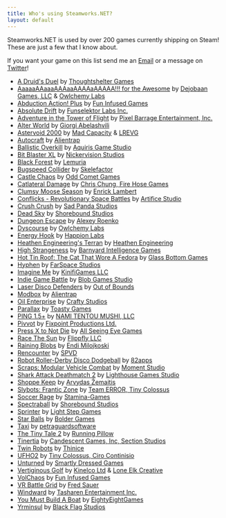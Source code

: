 ```yaml
---
title: Who's using Steamworks.NET?
layout: default
---
```

Steamworks.NET is used by over 200 games currently shipping on Steam! These are just a few that I know about.

If you want your game on this list send me an [Email](mailto:support@rileylabrecque.com) or a message on [Twitter](http://twitter.com/rileylabrecque)!

* [A Druid's Duel](http://store.steampowered.com/app/333970/) by [Thoughtshelter Games](http://druidsduel.com/)
* [AaaaaAAaaaAAAaaAAAAaAAAAA!!! for the Awesome](http://store.steampowered.com/app/15560/) by [Dejobaan Games, LLC](http://dejobaan.com/) & [Owlchemy Labs](http://owlchemylabs.com/)
* [Abduction Action! Plus](http://store.steampowered.com/app/360580/) by [Fun Infused Games](http://funinfused.com)
* [Absolute Drift](http://store.steampowered.com/app/320140/) by [Funselektor Labs Inc.](http://absolutedrift.com/)
* [Adventure in the Tower of Flight](http://store.steampowered.com/app/368830/) by [Pixel Barrage Entertainment, Inc.](http://pixelbarrage.com/)
* [Alter World](http://store.steampowered.com/app/357280/) by [Giorgi Abelashvili](http://alterworldgame.com/)
* [Astervoid 2000](http://store.steampowered.com/app/423870/) by [Mad Capacity](http://madcapacity.com/) & [LREVG](http://soundcloud.com/lrevg)
* [Autocraft](http://store.steampowered.com/app/287220/) by [Alientrap](http://www.alientrap.org/)
* [Ballistic Overkill](http://store.steampowered.com/app/296300/) by [Aquiris Game Studio](http://aquiris.com.br)
* [Bit Blaster XL](http://store.steampowered.com/app/433950/) by [Nickervision Studios](http://nickervisionstudios.com)
* [Black Forest](http://store.steampowered.com/app/523070/) by [Lemuria](http://blackforest.lemuria.org/)
* [Bugspeed Collider](http://store.steampowered.com/app/415900/) by [Skelefactor](http://www.skelefactor.com/)
* [Castle Chaos](http://store.steampowered.com/app/412410/) by [Odd Comet Games](http://oddcometgames.com/)
* [Catlateral Damage](http://store.steampowered.com/app/329860/) by [Chris Chung, Fire Hose Games](http://catlateraldamage.com)
* [Clumsy Moose Season](http://store.steampowered.com/app/409410) by [Enrick Lambert](http://enrickdev.com)
* [Conflicks - Revolutionary Space Battles](http://store.steampowered.com/app/288260) by [Artifice Studio](http://artificestudio.com)
* [Crush Crush](http://store.steampowered.com/app/459820/) by [Sad Panda Studios](http://sadpandastudios.com)
* [Dead Sky](http://store.steampowered.com/app/259700/) by [Shorebound Studios](http://shoreboundstudios.com)
* [Dungeon Escape](http://store.steampowered.com/app/454100) by [Alexey Roenko](https://twitter.com/Lehha95)
* [Dyscourse](http://store.steampowered.com/app/234920/) by [Owlchemy Labs](http://owlchemylabs.com/)
* [Energy Hook](http://store.steampowered.com/app/378070/) by [Happion Labs](http://happionlabs.com/)
* [Heathen Engineering's Terran](http://store.steampowered.com/app/427970/) by [Heathen Engineering](http://heathenengineering.com)
* [High Strangeness](http://store.steampowered.com/app/268340/) by [Barnyard Intelligence Games](http://barnyardintelligence.com)
* [Hot Tin Roof: The Cat That Wore A Fedora](http://store.steampowered.com/app/253390/) by [Glass Bottom Games](http://glassbottomgames.com/)
* [Hyphen](http://store.steampowered.com/app/346510/) by [FarSpace Studios](http://farspacestudios.com/)
* [Imagine Me](http://store.steampowered.com/app/265670/) by [KinifiGames LLC](http://imaginemegame.com)
* [Indie Game Battle](http://store.steampowered.com/app/407620/) by [Blob Games Studio](https://twitter.com/blobgamesstudio)
* [Laser Disco Defenders](http://store.steampowered.com/app/452920/) by [Out of Bounds](http://outofboundsgames.com)
* [Modbox](http://store.steampowered.com/app/414120/) by [Alientrap](http://www.alientrap.org)
* [Oil Enterprise](http://store.steampowered.com/app/353630) by [Crafty Studios](http://industry-games.com)
* [Parallax](http://store.steampowered.com/app/325060/) by [Toasty Games](http://toastygames.com/)
* [PING 1.5+](http://store.steampowered.com/app/363580/) by [NAMI TENTOU MUSHI, LLC](http://namitentou.com)
* [Pivvot](http://store.steampowered.com/app/293900/) by [Fixpoint Productions Ltd.](http://wtrebella.com)
* [Press X to Not Die](http://store.steampowered.com/app/402330/) by [All Seeing Eye Games](http://pressxtonotdie.com)
* [Race The Sun](http://store.steampowered.com/app/253030/) by [Flippfly LLC](http://flippfly.com)
* [Raining Blobs](http://store.steampowered.com/app/414370/) by [Endi Milojkoski](http://rainingblobs.com)
* [Rencounter](http://store.steampowered.com/app/431810) by [SPVD](http://store.steampowered.com/app/431810)
* [Robot Roller-Derby Disco Dodgeball](http://store.steampowered.com/app/270450/) by [82apps](http://82apps.com/)
* [Scraps: Modular Vehicle Combat](http://store.steampowered.com/app/350150/) by [Moment Studio](http://momentstudio.co.nz)
* [Shark Attack Deathmatch 2](http://store.steampowered.com/app/330580/) by [Lighthouse Games Studio](http://xna4.blogspot.ca/)
* [Shoppe Keep](http://store.steampowered.com/app/381120/) by [Arvydas Žemaitis](http://strangefire.lt)
* [Slybots: Frantic Zone](http://store.steampowered.com/app/384100/) by [Team ERROR, Tiny Colossus](http://slybots.com)
* [Soccer Rage](http://store.steampowered.com/app/356510/) by [Stamina-Games](http://stamina-games.com/)
* [Spectraball](http://store.steampowered.com/app/18300/) by [Shorebound Studios](http://shoreboundstudios.com)
* [Sprinter](http://store.steampowered.com/app/442260/) by [Light Step Games](http://sprinterthegame.com)
* [Star Balls](http://store.steampowered.com/app/366050/) by [Bolder Games](http://boldergames.com)
* [Taxi](http://store.steampowered.com/app/488080/) by [petraguardsoftware](https://petraguardsoftware.com)
* [The Tiny Tale 2](http://store.steampowered.com/app/340720/) by [Running Pillow](http://runningpillow.com/)
* [Tinertia](http://store.steampowered.com/app/311930/) by [Candescent Games, Inc, Section Studios](http://tinertia.com)
* [Twin Robots](http://store.steampowered.com/app/374230/) by [Thinice](http://thinicegames.com)
* [UFHO2](http://store.steampowered.com/app/348840/) by [Tiny Colossus, Ciro Continisio](http://tinycolossus.com/)
* [Unturned](http://store.steampowered.com/app/304930/) by [Smartly Dressed Games](http://smartlydressedgames.com)
* [Vertiginous Golf](http://store.steampowered.com/app/272890/) by [Kinelco Ltd](http://kinelco.com/) & [Lone Elk Creative](http://lone-elk.com/)
* [VolChaos](http://store.steampowered.com/app/354030/) by [Fun Infused Games](http://funinfused.com)
* [VR Battle Grid](http://store.steampowered.com/app/495030/) by [Fred Sauer](http://store.steampowered.com/app/495030/)
* [Windward](http://store.steampowered.com/app/326410/) by [Tasharen Entertainment Inc.](http://www.tasharen.com)
* [You Must Build A Boat](http://store.steampowered.com/app/290890/) by [EightyEightGames](http://eightyeightgames.com)
* [Yrminsul](http://store.steampowered.com/app/412490/) by [Black Flag Studios](http://studioblackflag.com)
